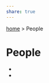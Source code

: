 ```yaml
---  
share: true  
---  
```

[ home](/index.md) > People  
# People  
<div><ul class="dataview list-view-ul"><li><span></span></li><li><span></span></li></ul></div>  

